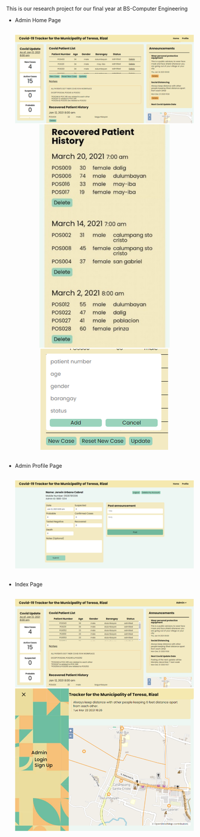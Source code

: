 This is our research project for our final year at BS-Computer Engineering

<ul>
    <li>
        <p>
            Admin Home Page
        </p>
        <br>
        <div align='center'>
            <img src="./system_preview/admin_home_page/desktop.png" alt="">
            <img width="350px" src="./system_preview/admin_home_page/mobile.png" alt="">
            <img src="./system_preview/admin_home_page/add_patient.png" alt="">  
        </div>
    </li>
    <br>
    <li>
        <p>
            Admin Profile Page
        </p>
        <br>
        <div align='center'>
            <img src="./system_preview/admin_profile_page/desktop.png" alt="">
        </div>
    </li>
    <br>
    <li>
        <p>
            Index Page
        </p>
        <br>
        <div align='center'>
            <img src="./system_preview/index_page/desktop.png" alt="">
            <br>
            <img src="./system_preview/index_page/tablet.png" alt="">
        </div>
    </li>
</ul>